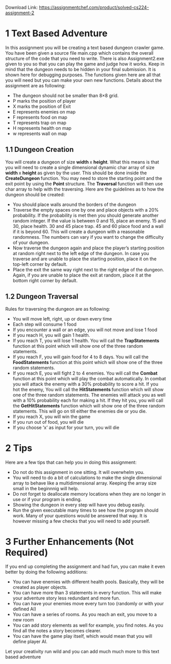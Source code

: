 Download Link: https://assignmentchef.com/product/solved-cs224-assignment-2
<br>
<h1>1             Text Based Adventure</h1>

In this assignment you will be creating a text based dungeon crawler game. You have been given a source file main.cpp which contains the overall structure of the code that you need to write. There is also Assignment2.exe given to you so that you can play the game and judge how it works. Keep in mind that the dungeon needs to be hidden in your final submission. It is shown here for debugging purposes. The functions given here are all that you will need but you can make your own new functions. Details about the assignment are as following:

<ul>

 <li>The dungeon should not be smaller than 8×8 grid.</li>

 <li>P marks the position of player</li>

 <li>X marks the position of Exit</li>

 <li>E represents enemies on map</li>

 <li>F represents food on map</li>

 <li>T represents trap on map</li>

 <li>H represents health on map</li>

 <li>w represents wall on map</li>

</ul>

<h2>1.1           Dungeon Creation</h2>

You will create a dungeon of size <strong>width </strong>x <strong>height</strong>. What this means is that you will need to create a single dimensional dynamic char array of size <strong>width </strong>x <strong>height </strong>as given by the user. This should be done inside the <strong>CreateDungeon </strong>function. You may need to store the starting point and the exit point by using the <strong>Point </strong>structure. The <strong>Traversal </strong>function will then use char array to help with the traversing. Here are the guidelines as to how the dungeon should be created:

<ul>

 <li>You should place walls around the borders of the dungeon</li>

 <li>Traverse the empty spaces one by one and place objects with a 20% probability. If the probability is met then you should generate another random integer. If the value is between 0 and 15, place an enemy. 15 and 30, place health. 30 and 45 place trap. 45 and 60 place food and a wall if it is beyond 60. This will create a dungeon with a reasonable randomness. The numbers can vary if you want to change the difficulty of your dungeon.</li>

 <li>Now traverse the dungeon again and place the player’s starting position at random right next to the left edge of the dungeon. In case you traverse and are unable to place the starting position, place it on the top-left corner by default.</li>

 <li>Place the exit the same way right next to the right edge of the dungeon. Again, if you are unable to place the exit at random, place it at the bottom right corner by default.</li>

</ul>

<h2>1.2           Dungeon Traversal</h2>

Rules for traversing the dungeon are as following:

<ul>

 <li>You will move left, right, up or down every time</li>

 <li>Each step will consume 1 food</li>

 <li>If you encounter a wall or an edge, you will not move and lose 1 food</li>

 <li>If you reach H, you will gain 1 health.</li>

 <li>If you reach T, you will lose 1 health. You will call the <strong>TrapStatements </strong>function at this point which will show one of the three random statements.</li>

 <li>If you reach F, you will gain food for 4 to 8 days. You will call the <strong>FoodStatements </strong>function at this point which will show one of the three random statements.</li>

 <li>If you reach E, you will fight 2 to 4 enemies. You will call the <strong>Combat </strong>function at this point which will play the combat automatically. In combat you will attack the enemy with a 30% probability to score a hit. If you hot the enemy, You will call the <strong>HitStatements </strong>function which will show one of the three random statements. The enemies will attack you as well with a 10% probability each for making a hit. If they hit you, you will call the <strong>GetHitStatements </strong>function which will show one of the three random statements. This will go on till either the enemies die or you die.</li>

 <li>If you reach X, you will win the game</li>

 <li>If you run out of food, you will die</li>

 <li>If you choose ’x’ as input for your turn, you will die</li>

</ul>

<h1>2             Tips</h1>

Here are a few tips that can help you in doing this assignment:

<ul>

 <li>Do not do this assignment in one sitting. It will overwhelm you.</li>

 <li>You will need to do a bit of calculations to make the single dimensional array to behave like a multidimensional array. Keeping the array size small in the beginnnig will help.</li>

 <li>Do not forget to deallocate memory locations when they are no longer in use or if your program is ending.</li>

 <li>Showing the dungeon in every step will have you debug easily.</li>

 <li>Run the given executable many times to see how the program should work. Many of your questions would be answered that way. It is however missing a few checks that you will need to add yourself.</li>

</ul>

<h1>3             Further Enhancements (Not Required)</h1>

If you end up completing the assignment and had fun, you can make it even better by doing the following additions:

<ul>

 <li>You can have enemies with different health pools. Basically, they will be created as player objects.</li>

 <li>You can have more than 3 statements in every function. This will make your adventure story less redundant and more fun.</li>

 <li>You can have your enemies move every turn too (randomly or with your defined AI)</li>

 <li>You can have a series of rooms. As you reach an exit, you move to a new room</li>

 <li>You can add story elements as well for example, you find notes. As you find all the notes a story becomes clearer.</li>

 <li>You can have the game play itself, which would mean that you will define player AI.</li>

</ul>

Let your creativity run wild and you can add much much more to this text based adventure